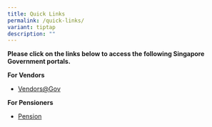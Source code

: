 ```yaml
---
title: Quick Links
permalink: /quick-links/
variant: tiptap
description: ""
---
```

<p><strong>Please click on the links below to access the following Singapore Government portals.</strong>
</p>
<p><strong>For Vendors</strong>
</p>
<ul data-tight="true" class="tight">
<li>
<p><a href="https://www.vendors.gov.sg/" rel="noopener nofollow" target="_blank">Vendors@Gov</a>
</p>
</li>
</ul>
<p></p>
<p><strong>For Pensioners</strong>
</p>
<ul data-tight="true" class="tight">
<li>
<p><a href="https://www.hrp.gov.sg/" rel="noopener nofollow" target="_blank">Pension</a>
</p>
</li>
</ul>
<p></p>